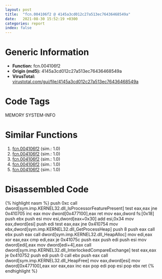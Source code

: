 ```yaml
---
layout: post
title:  "fcn.004106f2 @ 4145a3cd012c27a513ec76436468549a"
date:   2021-08-30 15:52:19 +0300
categories: report
index: false
---
```


# Generic Information
- **Function:** fcn.004106f2
- **Origin (md5):** 4145a3cd012c27a513ec76436468549a
- **VirusTotal:** [virustotal.com/gui/file/4145a3cd012c27a513ec76436468549a][virustotal_ref]

# Code Tags
<span class="tag" id="MEMORY">MEMORY</span>
<span class="tag" id="SYSTEM-INFO">SYSTEM-INFO</span>


# Similar Functions

1. [fcn.004106f2][similar_1_ref] (sim.: 1.0)
2. [fcn.004106f2][similar_2_ref] (sim.: 1.0)
3. [fcn.004106f2][similar_3_ref] (sim.: 1.0)
4. [fcn.004106f2][similar_4_ref] (sim.: 1.0)
5. [fcn.004106f2][similar_5_ref] (sim.: 1.0)


# Disassembled Code

{% highlight nasm %}
push 0xc
call dword[sym.imp.KERNEL32.dll_IsProcessorFeaturePresent]
test eax,eax
jne 0x410705
inc eax
mov dword[0x477100],eax
ret
mov eax,dword fs:[0x18]
push ebx
push esi
mov esi,dword[eax+0x30]
add esi,0x34
mov eax,dword[esi]
push edi
test eax,eax
jne 0x410754
mov ebx,dword[sym.imp.KERNEL32.dll_GetProcessHeap]
push 8
push eax
call ebx
push eax
call dword[sym.imp.KERNEL32.dll_HeapAlloc]
mov edi,eax
xor eax,eax
cmp edi,eax
je 0x41075c
push eax
push edi
push esi
mov dword[edi],eax
mov dword[edi+4],eax
call dword[sym.imp.KERNEL32.dll_InterlockedCompareExchange]
test eax,eax
je 0x410752
push edi
push 0
call ebx
push eax
call dword[sym.imp.KERNEL32.dll_HeapFree]
mov eax,dword[esi]
mov dword[0x477100],eax
xor eax,eax
inc eax
pop edi
pop esi
pop ebx
ret
{% endhighlight %}


[similar_1_ref]: /report/fcn.004106f2@f675eb7591a3862690b6cdc54d5604df
[similar_2_ref]: /report/fcn.004106f2@0c9813ad67afad78a02241f0c1f94624
[similar_3_ref]: /report/fcn.004106f2@c6d5547a6b11db0106596d8a93b709be
[similar_4_ref]: /report/fcn.004106f2@4e3033826014f003be2266887761c806
[similar_5_ref]: /report/fcn.004106f2@3aa98225e51cbcae2d334c8b6b4ed9fd
[virustotal_ref]: https://www.virustotal.com/gui/file/4145a3cd012c27a513ec76436468549a